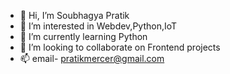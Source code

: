 - 👋 Hi, I’m Soubhagya Pratik
- 👀 I’m interested in Webdev,Python,IoT
- 🌱 I’m currently learning Python
- 💞️ I’m looking to collaborate on Frontend projects
- 📫 email- pratikmercer@gmail.com

<!---
SoubhPrat17/SoubhPrat17 is a ✨ special ✨ repository because its `README.md` (this file) appears on your GitHub profile.
You can click the Preview link to take a look at your changes.
--->
